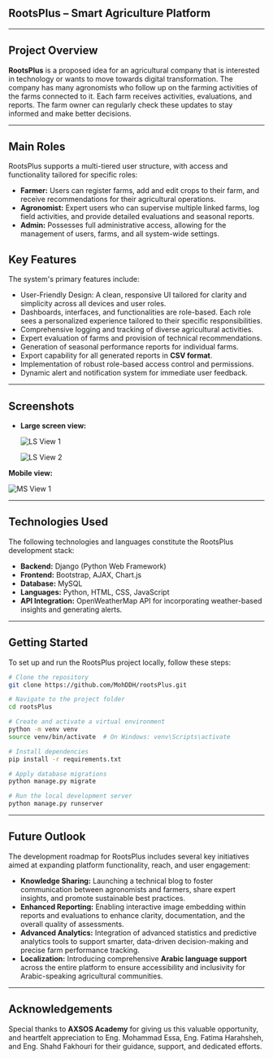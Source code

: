 ## RootsPlus – Smart Agriculture Platform

---

## Project Overview

**RootsPlus** is a proposed idea for an agricultural company that is interested in technology or wants to move towards digital transformation. The company has many agronomists who follow up on the farming activities of the farms connected to it. Each farm receives activities, evaluations, and reports. 
The farm owner can regularly check these updates to stay informed and make better decisions.

---

## Main Roles

RootsPlus supports a multi-tiered user structure, with access and functionality tailored for specific roles:

- **Farmer:** Users can register farms, add and edit crops to their farm, and receive recommendations for their agricultural operations.
- **Agronomist:** Expert users who can supervise multiple linked farms, log field activities, and provide detailed evaluations and seasonal reports.
- **Admin:** Possesses full administrative access, allowing for the management of users, farms, and all system-wide settings.


## Key Features

The system's primary features include:

- User-Friendly Design: A clean, responsive UI tailored for clarity and simplicity across all devices and user roles.
- Dashboards, interfaces, and functionalities are role-based. Each role sees a personalized experience tailored to their specific responsibilities.
- Comprehensive logging and tracking of diverse agricultural activities.
- Expert evaluation of farms and provision of technical recommendations.
- Generation of seasonal performance reports for individual farms.
- Export capability for all generated reports in **CSV format**.
- Implementation of robust role-based access control and permissions.
- Dynamic alert and notification system for immediate user feedback.

---


## Screenshots

- **Large screen view:**

   ![LS View 1](https://i.ibb.co/8DKG6rmt/Screenshot-29-9-2025-3838-127-0-0-1.jpg)
  
  ![LS View 2](https://i.ibb.co/F1R2KmQ/Screenshot-29-9-2025-3914-127-0-0-1.jpg)

**Mobile view:**

 ![MS View 1](https://i.ibb.co/5WWZpsd2/Screenshot-29-9-2025-31020-127-0-0-1.jpg)


---


## Technologies Used

The following technologies and languages constitute the RootsPlus development stack:

- **Backend:** Django (Python Web Framework)
- **Frontend:** Bootstrap, AJAX, Chart.js
- **Database:** MySQL
- **Languages:** Python, HTML, CSS, JavaScript
- **API Integration:** OpenWeatherMap API for incorporating weather-based insights and generating alerts.
  
---

## Getting Started

To set up and run the RootsPlus project locally, follow these steps:

```bash
# Clone the repository
git clone https://github.com/MohDDH/rootsPlus.git

# Navigate to the project folder
cd rootsPlus

# Create and activate a virtual environment
python -m venv venv
source venv/bin/activate  # On Windows: venv\Scripts\activate

# Install dependencies
pip install -r requirements.txt

# Apply database migrations
python manage.py migrate

# Run the local development server
python manage.py runserver
```

---

## Future Outlook

The development roadmap for RootsPlus includes several key initiatives aimed at expanding platform functionality, reach, and user engagement:

- **Knowledge Sharing:** Launching a technical blog to foster communication between agronomists and farmers, share expert insights, and promote sustainable best practices.
- **Enhanced Reporting:** Enabling interactive image embedding within reports and evaluations to enhance clarity, documentation, and the overall quality of assessments.
- **Advanced Analytics:** Integration of advanced statistics and predictive analytics tools to support smarter, data-driven decision-making and precise farm performance tracking.
- **Localization:** Introducing comprehensive **Arabic language support** across the entire platform to ensure accessibility and inclusivity for Arabic-speaking agricultural communities.

---

## Acknowledgements

Special thanks to **AXSOS Academy** for giving us this valuable opportunity, and heartfelt appreciation to Eng. Mohammad Essa, Eng. Fatima Harahsheh, and Eng. Shahd Fakhouri for their guidance, support, and dedicated efforts.
